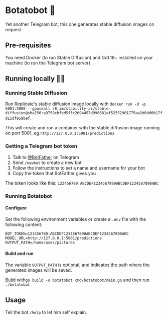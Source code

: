 # Botatobot 🥔

Yet another Telegram bot, this one generates stable diffusion images on request.

## Pre-requisites

You need Docker (to run Stable Diffusion) and Go1.18+ installed on your machine (to run the Telegram bot server)

## Running locally 🏃‍♀️

### Running Stable Diffusion

Run Replicate's stable diffusion image locally with `docker run -d -p 5001:5000 --gpus=all r8.im/stability-ai/stable-diffusion@sha256:a9758cbfbd5f3c2094457d996681af52552901775aa2d6dd0b17fd15df959bef`.

This will create and run a container with the stable diffusion image running on port 5001, eg.`http://127.0.0.1:5001/predictions`

### Getting a Telegram bot token

1. Talk to [@BotFather](https://t.me/BotFather) on Telegram
2. Send `/newbot` to create a new bot
3. Follow the instructions to set a name and username for your bot
4. Copy the token that BotFather gives you

The token looks like this: `123456789:ABCDEF1234567890ABCDEF1234567890ABC`

### Running Botatobot

#### Configure

Set the following environment variables or create a `.env` file with the following content:

```text
BOT_TOKEN=123456789:ABCDEF1234567890ABCDEF1234567890ABC
MODEL_URL=http://127.0.0.1:5001/predictions
OUTPUT_PATH=/home/user/pictures
```

#### Build and run

The variable `OUTPUT_PATH` is optional, and indicates the path where the generated images will be saved.

Build with`go build -o botatobot cmd/botatobot/main.go` and then run `./botatobot`

## Usage

Tell the bot `/help` to let him self explain.
